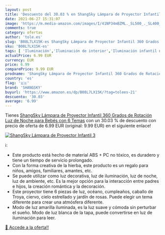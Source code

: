 ```yaml
---
layout: post
title: 'Descuento del 30.03 % en ShangSky Lámpara de Proyector Infantil 3'
date: 2021-06-27 15:31:07
image: 'https://m.media-amazon.com/images/I/41NP34mBZML._SL500_._SL400_.jpg'
comments: true
category: ofertas
author: 'tole.es'
slug: 'B08L7LX15K-es ShangSky Lámpara de Proyector Infantil 360 Grados de...'
sku: 'B08L7LX15K-es'
tags: [ 'Iluminación','Iluminación de interior','Iluminación infantil nocturna','Lámparas e iluminación infantil','bebés','shangsky', ]
actualPrice: 6.99 EUR
currency: EUR
price: 6.99
comparePrice: 9.99 EUR
prodname: 'ShangSky Lámpara de Proyector Infantil 360 Grados de Rotación Luz de Noche para Bebés con 6 Temas'
country: 'es'
flag: '🇪🇸'
brand: 'SHANGSKY'
buyurl: 'https://www.amazon.es/dp/B08L7LX15K/?tag=tolees-21'
descuento: '30.03'
average: '6.99'
---
```


Tienes [ShangSky Lámpara de Proyector Infantil 360 Grados de Rotación Luz de Noche para Bebés con 6 Temas](https://www.amazon.es/dp/B08L7LX15K/?tag=tolees-21) con un 30.03 % de descuento con precio de oferta de 6.99 EUR (original: 9.99 EUR) en el siguiente enlace!

[![ShangSky Lámpara de Proyector Infantil 3](https://m.media-amazon.com/images/I/41NP34mBZML._SL500_._SL400_.jpg)](https://www.amazon.es/dp/B08L7LX15K/?tag=tolees-21)

ℹ️:

- Este producto está hecho de material ABS + PC no tóxico, es duradero y tiene un tiempo de servicio prolongado.
- Con la forma creativa de la hierba, este producto es un regalo para niños, amigos, familiares, amantes, etc.
- Se puede utilizar como luz decorativa, luz de iluminación, luz de noche, luz de ambiente, etc. Es la mejor opción para la interacción entre padres e hijos, la creación romántica y la decoración.
- Este proyector tiene 6 piezas de luz, océano, cumpleaños, caballo de Troya, ciervo, cielo estrellado y jardín de rosas. Puede elegir un tema diferente para crear una atmósfera diferente.
- Modo de luz amarilla iluminada, es la luz suave y cómoda sin perturbar el sueño. Modo de luz blanca de la tapa, puede convertirse en luz de iluminación para leer.

[🛒 Accede a la oferta!!](https://www.amazon.es/dp/B08L7LX15K/?tag=tolees-21)
